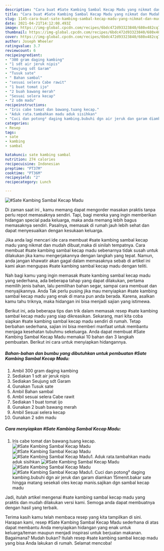 ```yaml
---
description: "Cara buat #Sate Kambing Sambal Kecap Madu yang nikmat dan Mudah Dibuat"
title: "Cara buat #Sate Kambing Sambal Kecap Madu yang nikmat dan Mudah Dibuat"
slug: 1145-cara-buat-sate-kambing-sambal-kecap-madu-yang-nikmat-dan-mudah-dibuat
date: 2021-04-21T14:12:08.493Z
image: https://img-global.cpcdn.com/recipes/6bdc472d93323840/680x482cq70/sate-kambing-sambal-kecap-madu-foto-resep-utama.jpg
thumbnail: https://img-global.cpcdn.com/recipes/6bdc472d93323840/680x482cq70/sate-kambing-sambal-kecap-madu-foto-resep-utama.jpg
cover: https://img-global.cpcdn.com/recipes/6bdc472d93323840/680x482cq70/sate-kambing-sambal-kecap-madu-foto-resep-utama.jpg
author: Joseph Wheeler
ratingvalue: 3.7
reviewcount: 6
recipeingredient:
- "300 gram daging kambing"
- "1 sdt air jeruk nipis"
- "Seujung sdt Garam"
- "Tusuk sate"
- " Bahan sambal"
- "sesuai selera Cabe rawit"
- "1 buat tomat ijo"
- "2 buah bawang merah"
- "Sesuai selera kecap"
- "2 sdm madu"
recipeinstructions:
- "Iris cabe tomat dan bawang.tuang kecap."
- "Aduk rata.tambahkan madu aduk sisihkan"
- "Cuci dan potong² daging kambing.bubuhi dgn air jeruk dan garam diamkan 15menit.bakar sate hingga matang sesekali oles kecap manis.sajikan dgn sambal kecap madu"
categories:
- Resep
tags:
- sate
- kambing
- sambal

katakunci: sate kambing sambal 
nutrition: 274 calories
recipecuisine: Indonesian
preptime: "PT37M"
cooktime: "PT36M"
recipeyield: "2"
recipecategory: Lunch

---
```



![#Sate Kambing Sambal Kecap Madu](https://img-global.cpcdn.com/recipes/6bdc472d93323840/680x482cq70/sate-kambing-sambal-kecap-madu-foto-resep-utama.jpg)

Di zaman  saat ini , kamu memang dapat mengorder masakan praktis tanpa perlu repot memasaknya sendiri. Tapi, bagi mereka yang ingin memberikan hidangan special pada keluarga, maka anda memang lebih bagus memasaknya sendiri. Pasalnya, memasak di rumah jauh lebih sehat dan dapat menyesuaikan dengan kesukaan keluarga.

Jika anda lagi mencari ide cara membuat #sate kambing sambal kecap madu yang nikmat dan mudah dibuat,maka di sinilah tempatnya. Cara membuat #sate kambing sambal kecap madu  sebenarnya tidak susah untuk dilakukan jika kamu mengerjakannya dengan langkah yang tepat. Namun, anda jangan khawatir akan gagal dalam memasaknya 
sebab di artikel ini kami akan mengupas #sate kambing sambal kecap madu dengan teliti.  



Nah bagi kamu yang ingin memasak #sate kambing sambal kecap madu yang sederhana, ada beberapa tahap yang dapat dilakukan, pertama memilih jenis bahan, lalu pemilihan bahan segar, sampai cara membuat dan menyajikannya. Anda Tak perlu pusing jika mau menyiapkan #sate kambing sambal kecap madu yang enak di mana pun anda berada. Karena, asalkan kamu  tahu triknya, maka hidangan ini bisa menjadi sajian yang istimewa.

Berikut ini, ada beberapa tips dan trik dalam memasak resep #sate kambing sambal kecap madu yang siap dikreasikan. Sekarang, mari kita coba siapkan #sate kambing sambal kecap madu sendiri di rumah. Tetap berbahan sederhana, sajian ini bisa memberi manfaat untuk membantu menjaga kesehatan tubuhmu sekeluarga. Anda dapat membuat #Sate Kambing Sambal Kecap Madu memakai 10 bahan dan 3 langkah pembuatan. Berikut ini cara untuk menyiapkan hidangannya.

<!--inarticleads1-->

##### Bahan-bahan dan bumbu yang dibutuhkan untuk pembuatan #Sate Kambing Sambal Kecap Madu:

1. Ambil 300 gram daging kambing
1. Sediakan 1 sdt air jeruk nipis
1. Sediakan Seujung sdt Garam
1. Gunakan Tusuk sate
1. Ambil  Bahan sambal
1. Ambil sesuai selera Cabe rawit
1. Sediakan 1 buat tomat ijo
1. Gunakan 2 buah bawang merah
1. Ambil Sesuai selera kecap
1. Gunakan 2 sdm madu




<!--inarticleads2-->

##### Cara menyiapkan #Sate Kambing Sambal Kecap Madu:

1. Iris cabe tomat dan bawang.tuang kecap.
<img src="https://img-global.cpcdn.com/steps/5419d7b2cb2d8054/160x128cq70/sate-kambing-sambal-kecap-madu-langkah-memasak-1-foto.jpg" alt="#Sate Kambing Sambal Kecap Madu"><img src="https://img-global.cpcdn.com/steps/43e12dc7df12d5d4/160x128cq70/sate-kambing-sambal-kecap-madu-langkah-memasak-1-foto.jpg" alt="#Sate Kambing Sambal Kecap Madu"><img src="https://img-global.cpcdn.com/steps/e85dc6f7f642e2a8/160x128cq70/sate-kambing-sambal-kecap-madu-langkah-memasak-1-foto.jpg" alt="#Sate Kambing Sambal Kecap Madu">1. Aduk rata.tambahkan madu aduk sisihkan
<img src="https://img-global.cpcdn.com/steps/471d4c0132cd12d3/160x128cq70/sate-kambing-sambal-kecap-madu-langkah-memasak-2-foto.jpg" alt="#Sate Kambing Sambal Kecap Madu"><img src="https://img-global.cpcdn.com/steps/9ac75dbc3d31ebcf/160x128cq70/sate-kambing-sambal-kecap-madu-langkah-memasak-2-foto.jpg" alt="#Sate Kambing Sambal Kecap Madu"><img src="https://img-global.cpcdn.com/steps/5c32e4dc2726f557/160x128cq70/sate-kambing-sambal-kecap-madu-langkah-memasak-2-foto.jpg" alt="#Sate Kambing Sambal Kecap Madu">1. Cuci dan potong² daging kambing.bubuhi dgn air jeruk dan garam diamkan 15menit.bakar sate hingga matang sesekali oles kecap manis.sajikan dgn sambal kecap madu




Jadi, itulah artikel mengenai  #sate kambing sambal kecap madu  yang praktis dan mudah dilakukan versi kami. Semoga anda dapat membuatnya dengan hasil yang terbaik. 

Terima kasih kamu telah membaca resep yang kita tampilkan di sini. Harapan kami, resep  #Sate Kambing Sambal Kecap Madu sederhana di atas dapat membantu Anda menyiapkan hidangan yang enak untuk keluarga/teman maupun menjadi inspirasi untuk berjualan makanan. Bagaimana? Mudah bukan? Itulah resep #sate kambing sambal kecap madu yang bisa Anda lakukan di rumah. Selamat mencoba!

